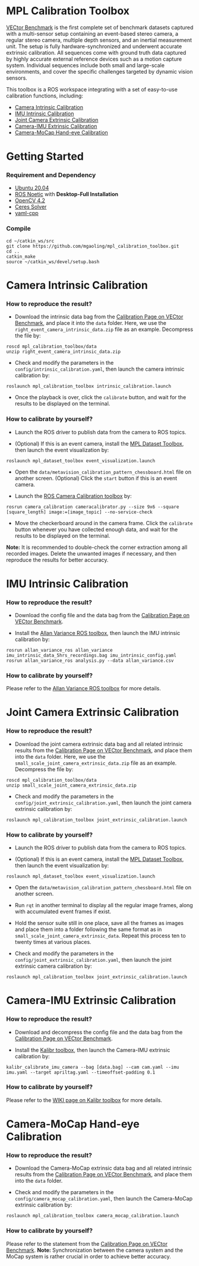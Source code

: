 # MPL Calibration Toolbox

[VECtor Benchmark](https://star-datasets.github.io/vector/) is the first complete set of benchmark datasets captured with a multi-sensor setup containing an event-based stereo camera, a regular stereo camera, multiple depth sensors, and an inertial measurement unit. The setup is fully hardware-synchronized and underwent accurate extrinsic calibration. All sequences come with ground truth data captured by highly accurate external reference devices such as a motion capture system. Individual sequences include both small and large-scale environments, and cover the specific challenges targeted by dynamic vision sensors.

This toolbox is a ROS workspace integrating with a set of easy-to-use calibration functions, including:

- [Camera Intrinsic Calibration](https://github.com/mgaoling/mpl_calibration_toolbox#camera-intrinsic-calibration)
- [IMU Intrinsic Calibration](https://github.com/mgaoling/mpl_calibration_toolbox#imu-intrinsic-calibration)
- [Joint Camera Extrinsic Calibration](https://github.com/mgaoling/mpl_calibration_toolbox#joint-camera-extrinsic-calibration)
- [Camera-IMU Extrinsic Calibration](https://github.com/mgaoling/mpl_calibration_toolbox#camera-imu-extrinsic-calibration)
- [Camera-MoCap Hand-eye Calibration](https://github.com/mgaoling/mpl_calibration_toolbox#camera-mocap-hand-eye-calibration)

# Getting Started

### Requirement and Dependency

- [Ubuntu 20.04](https://ubuntu.com/download/desktop)
- [ROS Noetic](http://wiki.ros.org/ROS/Installation) with **Desktop-Full Installation**
- [OpenCV 4.2](https://opencv.org/releases/)
- [Ceres Solver](http://ceres-solver.org/installation.html)
- [yaml-cpp](https://github.com/jbeder/yaml-cpp)

### Compile

```
cd ~/catkin_ws/src
git clone https://github.com/mgaoling/mpl_calibration_toolbox.git
cd ..
catkin_make
source ~/catkin_ws/devel/setup.bash
```

# Camera Intrinsic Calibration

### How to reproduce the result?

- Download the intrinsic data bag from the [Calibration Page on VECtor Benchmark](https://star-datasets.github.io/vector/calibration/), and place it into the `data` folder. Here, we use the `right_event_camera_intrinsic_data.zip` file as an example. Decompress the file by:

```
roscd mpl_calibration_toolbox/data
unzip right_event_camera_intrinsic_data.zip
```

- Check and modify the parameters in the `config/intrinsic_calibration.yaml`, then launch the camera intrinsic calibration by:

```
roslaunch mpl_calibration_toolbox intrinsic_calibration.launch
```

- Once the playback is over, click the `calibrate` button, and wait for the results to be displayed on the terminal.

### How to calibrate by yourself?

- Launch the ROS driver to publish data from the camera to ROS topics. 

- (Optional) If this is an event camera, install the [MPL Dataset Toolbox](https://github.com/mgaoling/mpl_dataset_toolbox), then launch the event visualization by:

```
roslaunch mpl_dataset_toolbox event_visualization.launch
```

- Open the `data/metavision_calibration_pattern_chessboard.html` file on another screen. (Optional) Click the `start` button if this is an event camera.

- Launch the [ROS Camera Calibration toolbox](http://wiki.ros.org/camera_calibration) by:

```
rosrun camera_calibration cameracalibrator.py --size 9x6 --square [square_length] image:=[image_topic] --no-service-check
```

- Move the checkerboard around in the camera frame. Click the `calibrate` button whenever you have collected enough data, and wait for the results to be displayed on the terminal.

**Note:** It is recommended to double-check the corner extraction among all recorded images. Delete the unwanted images if necessary, and then reproduce the results for better accuracy.

# IMU Intrinsic Calibration

### How to reproduce the result?

- Download the config file and the data bag from the [Calibration Page on VECtor Benchmark](https://star-datasets.github.io/vector/calibration/).

- Install the [Allan Variance ROS toolbox](https://github.com/ori-drs/allan_variance_ros), then launch the IMU intrinsic calibration by:

```
rosrun allan_variance_ros allan_variance imu_intrinsic_data_5hrs_recordings.bag imu_intrinsic_config.yaml
rosrun allan_variance_ros analysis.py --data allan_variance.csv
```

### How to calibrate by yourself?

Please refer to the [Allan Variance ROS toolbox](https://github.com/ori-drs/allan_variance_ros) for more details.

# Joint Camera Extrinsic Calibration

### How to reproduce the result?

- Download the joint camera extrinsic data bag and all related intrinsic results from the [Calibration Page on VECtor Benchmark](https://star-datasets.github.io/vector/calibration/), and place them into the `data` folder. Here, we use the `small_scale_joint_camera_extrinsic_data.zip` file as an example. Decompress the file by:

```
roscd mpl_calibration_toolbox/data
unzip small_scale_joint_camera_extrinsic_data.zip
```

- Check and modify the parameters in the `config/joint_extrinsic_calibration.yaml`, then launch the joint camera extrinsic calibration by:

```
roslaunch mpl_calibration_toolbox joint_extrinsic_calibration.launch
```

### How to calibrate by yourself?

- Launch the ROS driver to publish data from the camera to ROS topics. 

- (Optional) If this is an event camera, install the [MPL Dataset Toolbox](https://github.com/mgaoling/mpl_dataset_toolbox), then launch the event visualization by:

```
roslaunch mpl_dataset_toolbox event_visualization.launch
```

- Open the `data/metavision_calibration_pattern_chessboard.html` file on another screen.

- Run `rqt` in another terminal to display all the regular image frames, along with accumulated event frames if exist.

- Hold the sensor suite still in one place, save all the frames as images and place them into a folder following the same format as in `small_scale_joint_camera_extrinsic_data`. Repeat this process ten to twenty times at various places.

- Check and modify the parameters in the `config/joint_extrinsic_calibration.yaml`, then launch the joint extrinsic camera calibration by:

```
roslaunch mpl_calibration_toolbox joint_extrinsic_calibration.launch
```

# Camera-IMU Extrinsic Calibration

### How to reproduce the result?

- Download and decompress the config file and the data bag from the [Calibration Page on VECtor Benchmark](https://star-datasets.github.io/vector/calibration/).

- Install the [Kalibr toolbox](https://github.com/ethz-asl/kalibr), then launch the Camera-IMU extrinsic calibration by:

```
kalibr_calibrate_imu_camera --bag [data.bag] --cam cam.yaml --imu imu.yaml --target apriltag.yaml --timeoffset-padding 0.1
```

### How to calibrate by yourself?

Please refer to the [WIKI page on Kalibr toolbox](https://github.com/ethz-asl/kalibr/wiki/camera-imu-calibration) for more details.

# Camera-MoCap Hand-eye Calibration

### How to reproduce the result?

- Download the Camera-MoCap extrinsic data bag and all related intrinsic results from the [Calibration Page on VECtor Benchmark](https://star-datasets.github.io/vector/calibration/), and place them into the `data` folder.

- Check and modify the parameters in the `config/camera_mocap_calibration.yaml`, then launch the Camera-MoCap extrinsic calibration by:

```
roslaunch mpl_calibration_toolbox camera_mocap_calibration.launch
```

### How to calibrate by yourself?

Please refer to the statement from the [Calibration Page on VECtor Benchmark](https://star-datasets.github.io/vector/calibration/). **Note:** Synchronization between the camera system and the MoCap system is rather crucial in order to achieve better accuracy.
